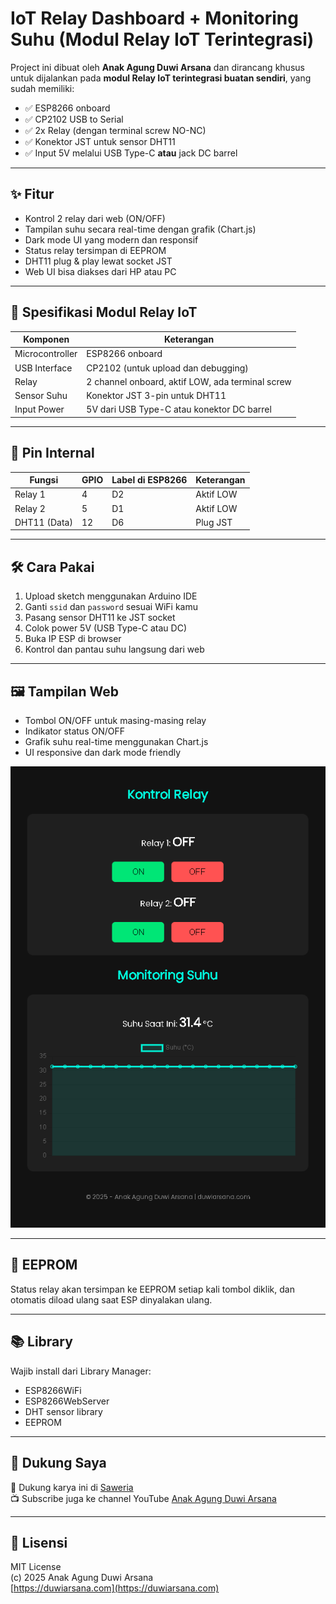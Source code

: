 # IoT Relay Dashboard + Monitoring Suhu (Modul Relay IoT Terintegrasi)

Project ini dibuat oleh **Anak Agung Duwi Arsana** dan dirancang khusus untuk dijalankan pada **modul Relay IoT terintegrasi buatan sendiri**, yang sudah memiliki:

- ✅ ESP8266 onboard
- ✅ CP2102 USB to Serial
- ✅ 2x Relay (dengan terminal screw NO-NC)
- ✅ Konektor JST untuk sensor DHT11
- ✅ Input 5V melalui USB Type-C **atau** jack DC barrel

---

## ✨ Fitur

- Kontrol 2 relay dari web (ON/OFF)
- Tampilan suhu secara real-time dengan grafik (Chart.js)
- Dark mode UI yang modern dan responsif
- Status relay tersimpan di EEPROM
- DHT11 plug & play lewat socket JST
- Web UI bisa diakses dari HP atau PC

---

## 🧰 Spesifikasi Modul Relay IoT

| Komponen         | Keterangan                                      |
|------------------|--------------------------------------------------|
| Microcontroller  | ESP8266 onboard                                  |
| USB Interface    | CP2102 (untuk upload dan debugging)              |
| Relay            | 2 channel onboard, aktif LOW, ada terminal screw |
| Sensor Suhu      | Konektor JST 3-pin untuk DHT11                   |
| Input Power      | 5V dari USB Type-C atau konektor DC barrel       |

---

## 🔌 Pin Internal

| Fungsi         | GPIO | Label di ESP8266 | Keterangan     |
|----------------|------|------------------|----------------|
| Relay 1        | 4    | D2               | Aktif LOW      |
| Relay 2        | 5    | D1               | Aktif LOW      |
| DHT11 (Data)   | 12   | D6               | Plug JST       |

---

## 🛠 Cara Pakai

1. Upload sketch menggunakan Arduino IDE
2. Ganti `ssid` dan `password` sesuai WiFi kamu
3. Pasang sensor DHT11 ke JST socket
4. Colok power 5V (USB Type-C atau DC)
5. Buka IP ESP di browser
6. Kontrol dan pantau suhu langsung dari web

---

## 🖼 Tampilan Web

- Tombol ON/OFF untuk masing-masing relay
- Indikator status ON/OFF
- Grafik suhu real-time menggunakan Chart.js
- UI responsive dan dark mode friendly

<img src="tampilan-web.PNG" alt="Dashboard Tampilan" width="600"/>

---

## 💾 EEPROM

Status relay akan tersimpan ke EEPROM setiap kali tombol diklik, dan otomatis diload ulang saat ESP dinyalakan ulang.

---

## 📚 Library

Wajib install dari Library Manager:

- ESP8266WiFi
- ESP8266WebServer
- DHT sensor library
- EEPROM

---

## 🙌 Dukung Saya

💖 Dukung karya ini di [Saweria](https://saweria.co/duwiarsana)  
📺 Subscribe juga ke channel YouTube [Anak Agung Duwi Arsana](https://youtube.com/@anakagungduwiarsana)

---

## 📝 Lisensi

MIT License  
(c) 2025 Anak Agung Duwi Arsana  
[https://duwiarsana.com](https://duwiarsana.com)

